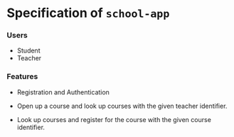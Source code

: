 # Specification of `school-app`

### Users
- Student 
- Teacher

### Features 
- Registration and Authentication

- Open up a course and look up courses with the given teacher identifier.   

- Look up courses and register for the course with the given course identifier. 